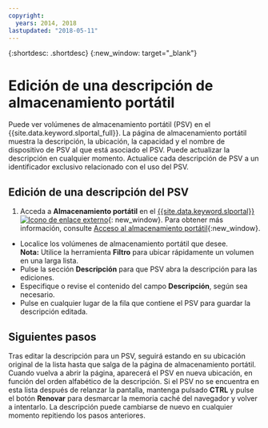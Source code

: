 ```yaml
---
copyright:
  years: 2014, 2018
lastupdated: "2018-05-11"
---
```


{:shortdesc: .shortdesc}
{:new_window: target="_blank"}

# Edición de una descripción de almacenamiento portátil

Puede ver volúmenes de almacenamiento portátil (PSV) en el {{site.data.keyword.slportal_full}}. La página de almacenamiento portátil muestra la descripción, la ubicación, la capacidad y el nombre de dispositivo de PSV al que está asociado el PSV. Puede actualizar la descripción en cualquier momento. Actualice cada descripción de PSV a un identificador exclusivo relacionado con el uso del PSV. 

## Edición de una descripción del PSV

1. Acceda a **Almacenamiento portátil** en el [{{site.data.keyword.slportal}} ![Icono de enlace externo](../../icons/launch-glyph.svg "Icono de enlace externo")](https://control.softlayer.com/){: new_window}. Para obtener más información, consulte [Acceso al almacenamiento portátil](access-portable-storage-screen.html){:new_window}.
* Localice los volúmenes de almacenamiento portátil que desee.<br/>**Nota:** Utilice la herramienta **Filtro** para ubicar rápidamente un volumen en una larga lista. 
* Pulse la sección **Descripción** para que PSV abra la descripción para las ediciones.
* Especifique o revise el contenido del campo **Descripción**, según sea necesario.
* Pulse en cualquier lugar de la fila que contiene el PSV para guardar la descripción editada.

## Siguientes pasos

Tras editar la descripción para un PSV, seguirá estando en su ubicación original de la lista hasta que salga de la página de almacenamiento portátil. Cuando vuelva a abrir la página, aparecerá el PSV en nueva ubicación, en función del orden alfabético de la descripción. Si el PSV no se encuentra en esta lista después de relanzar la pantalla, mantenga pulsado **CTRL** y pulse el botón **Renovar** para desmarcar la memoria caché del navegador y volver a intentarlo. La descripción puede cambiarse de nuevo en cualquier momento repitiendo los pasos anteriores.
